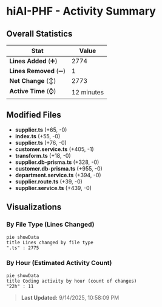 # hiAI-PHF - Activity Summary 

## Overall Statistics

| Stat                   | Value                                                             |
| ---------------------- | ----------------------------------------------------------------- |
| **Lines Added** (➕)   | 2774                                          |
| **Lines Removed** (➖) | 1                                        |
| **Net Change** (↕)    | 2773                |
| **Active Time** (⌚)   | 12 minutes |


## Modified Files
- **supplier.ts** (+65, -0)
- **index.ts** (+55, -0)
- **supplier.ts** (+76, -0)
- **customer.service.ts** (+405, -1)
- **transform.ts** (+18, -0)
- **supplier.db-prisma.ts** (+328, -0)
- **customer.db-prisma.ts** (+955, -0)
- **department.service.ts** (+394, -0)
- **supplier.route.ts** (+39, -0)
- **supplier.service.ts** (+439, -0)

## Visualizations

### By File Type (Lines Changed)

```mermaid
pie showData
title Lines changed by file type
".ts" : 2775
```

### By Hour (Estimated Activity Count)

```mermaid
pie showData
title Coding activity by hour (count of changes)
"22h" : 11
```


> **Last Updated:** 9/14/2025, 10:58:09 PM
